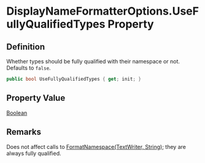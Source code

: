 # DisplayNameFormatterOptions.UseFullyQualifiedTypes Property
## Definition

Whether types should be fully qualified with their namespace or not. Defaults to `false`.

```c#
public bool UseFullyQualifiedTypes { get; init; }
```

## Property Value

[Boolean](https://learn.microsoft.com/en-gb/dotnet/api/System.Boolean)
## Remarks

Does not affect calls to [FormatNamespace(TextWriter, String)](MrKWatkins.Reflection.Formatting.DisplayNameFormatter.FormatNamespace.md); they are always fully qualified.
